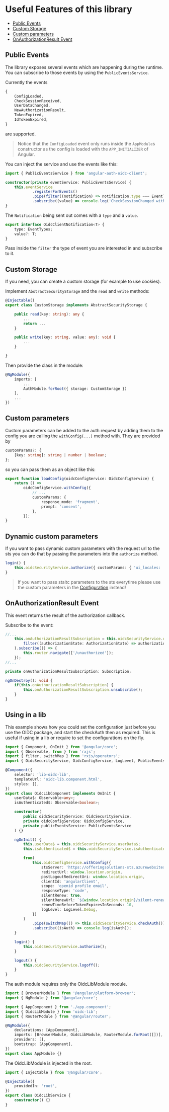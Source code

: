 # Useful Features of this library

-   [Public Events](#public-events)
-   [Custom Storage](#custom-storage)
-   [Custom parameters](#custom-parameters)
-   [OnAuthorizationResult Event](#onauthorizationresult-event)

## Public Events

The library exposes several events which are happening during the runtime. You can subscribe to those events by using the `PublicEventsService`.

Currently the events

```typescript
{
    ConfigLoaded,
    CheckSessionReceived,
    UserDataChanged,
    NewAuthorizationResult,
    TokenExpired,
    IdTokenExpired,
}
```

are supported.

> Notice that the `ConfigLoaded` event only runs inside the `AppModule`s constructor as the config is loaded with the `APP_INITIALIZER` of Angular.

You can inject the service and use the events like this:

```typescript
import { PublicEventsService } from 'angular-auth-oidc-client';

constructor(private eventService: PublicEventsService) {
    this.eventService
            .registerForEvents()
            .pipe(filter((notification) => notification.type === EventTypes.CheckSessionReceived))
            .subscribe((value) => console.log('CheckSessionChanged with value ', value));
}
```

The `Notification` being sent out comes with a `type` and a `value`.

```ts
export interface OidcClientNotification<T> {
    type: EventTypes;
    value?: T;
}
```

Pass inside the `filter` the type of event you are interested in and subscribe to it.

## Custom Storage

If you need, you can create a custom storage (for example to use cookies).

Implement `AbstractSecurityStorage` and the `read` and `write` methods:

```typescript
@Injectable()
export class CustomStorage implements AbstractSecurityStorage {

    public read(key: string): any {
        ...
        return ...
    }

    public write(key: string, value: any): void {
        ...
    }

}
```

Then provide the class in the module:

```typescript
@NgModule({
    imports: [
        ...
        AuthModule.forRoot({ storage: CustomStorage })
    ],
    ...
})
```

## Custom parameters

Custom parameters can be added to the auth request by adding them to the config you are calling the `withConfig(...)` method with. They are provided by

```typescript
customParams?: {
    [key: string]: string | number | boolean;
};
```

so you can pass them as an object like this:

```typescript
export function loadConfig(oidcConfigService: OidcConfigService) {
    return () =>
        oidcConfigService.withConfig({
            // ...
            customParams: {
                response_mode: 'fragment',
                prompt: 'consent',
            },
        });
}
```

## Dynamic custom parameters

If you want to pass dynamic custom parameters with the request url to the sts you can do that by passing the parameters into the `authorize` method.

```typescript
login() {
    this.oidcSecurityService.authorize({ customParams: { 'ui_locales: 'de-CH' });
}

```

> If you want to pass staitc parameters to the sts everytime please use the custom parameters in the [Configuration](configuration.md) instead!

## OnAuthorizationResult Event

This event returns the result of the authorization callback.

Subscribe to the event:

```typescript
//...
    this.onAuthorizationResultSubscription = this.oidcSecurityService.onAuthorizationResult.pipe(
        filter((authorizationState: AuthorizationState) => authorizationResult.authorizationState === AuthorizationState.unauthorized)
    ).subscribe(() => {
        this.router.navigate(['/unauthorized']);
    });
//...

private onAuthorizationResultSubscription: Subscription;

ngOnDestroy(): void {
    if(this.onAuthorizationResultSubscription) {
        this.onAuthorizationResultSubscription.unsubscribe();
    }
}
```

## Using in a lib

This example shows how you could set the configuration just before you use the OIDC package, and start the checkAuth then as required.
This is useful if using in a lib or require to set the configurations on the fly.

```typescript
import { Component, OnInit } from '@angular/core';
import { Observable, from } from 'rxjs';
import { filter, switchMap } from 'rxjs/operators';
import { OidcSecurityService, OidcConfigService, LogLevel, PublicEventsService, EventTypes } from 'angular-auth-oidc-client';

@Component({
    selector: 'lib-oidc-lib',
    templateUrl: 'oidc-lib.component.html',
    styles: [],
})
export class OidcLibComponent implements OnInit {
    userData$: Observable<any>;
    isAuthenticated$: Observable<boolean>;

    constructor(
        public oidcSecurityService: OidcSecurityService,
        private oidcConfigService: OidcConfigService,
        private publicEventsService: PublicEventsService
    ) {}

    ngOnInit() {
        this.userData$ = this.oidcSecurityService.userData$;
        this.isAuthenticated$ = this.oidcSecurityService.isAuthenticated$;

        from(
            this.oidcConfigService.withConfig({
                stsServer: 'https://offeringsolutions-sts.azurewebsites.net',
                redirectUrl: window.location.origin,
                postLogoutRedirectUri: window.location.origin,
                clientId: 'angularClient',
                scope: 'openid profile email',
                responseType: 'code',
                silentRenew: true,
                silentRenewUrl: `${window.location.origin}/silent-renew.html`,
                renewTimeBeforeTokenExpiresInSeconds: 10,
                logLevel: LogLevel.Debug,
            })
        )
            .pipe(switchMap(() => this.oidcSecurityService.checkAuth()))
            .subscribe((isAuth) => console.log(isAuth));
    }

    login() {
        this.oidcSecurityService.authorize();
    }

    logout() {
        this.oidcSecurityService.logoff();
    }
}
```

The auth module requires only the OidcLibModule module.

```typescript
import { BrowserModule } from '@angular/platform-browser';
import { NgModule } from '@angular/core';

import { AppComponent } from './app.component';
import { OidcLibModule } from 'oidc-lib';
import { RouterModule } from '@angular/router';

@NgModule({
    declarations: [AppComponent],
    imports: [BrowserModule, OidcLibModule, RouterModule.forRoot([])],
    providers: [],
    bootstrap: [AppComponent],
})
export class AppModule {}
```

The OidcLibModule is injected in the root.

```typescript
import { Injectable } from '@angular/core';

@Injectable({
    providedIn: 'root',
})
export class OidcLibService {
    constructor() {}
}
```
